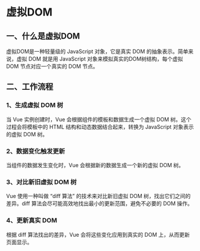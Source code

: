 # 虚拟DOM

## 一、什么是虚拟DOM

虚拟DOM是一种轻量级的 JavaScript 对象，它是真实 DOM 的抽象表示。简单来说，虚拟 DOM 就是用 JavaScript 对象来模拟真实的DOM树结构，每个虚拟 DOM 节点对应一个真实的 DOM 节点。

## 二、工作流程

### 1、生成虚拟 DOM 树
当 Vue 实例创建时，Vue 会根据组件的模板和数据生成一个虚拟 DOM 树。这个过程会将模板中的 HTML 结构和动态数据结合起来，转换为 JavaScript 对象表示的虚拟 DOM 树。
### 2、数据变化触发更新
当组件的数据发生变化时，Vue 会根据新的数据生成一个新的虚拟 DOM 树。
### 3、对比新旧虚拟 DOM 树
Vue 使用一种叫做 “diff 算法” 的技术来对比新旧虚拟 DOM 树，找出它们之间的差异。diff 算法会尽可能高效地找出最小的更新范围，避免不必要的 DOM 操作。
### 4、更新真实 DOM
根据 diff 算法找出的差异，Vue 会将这些变化应用到真实的 DOM 上，从而更新页面显示。

